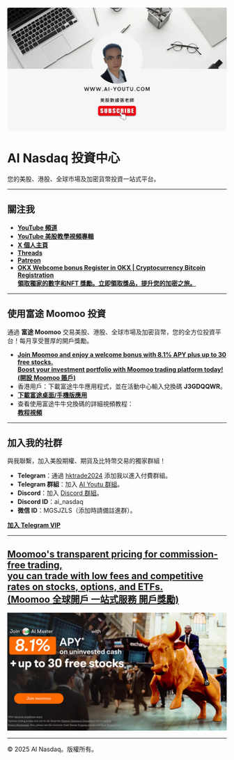 [![Moomoo Promo](banner.png)](https://youtube.com/@ai_nasdaq)
# AI Nasdaq 投資中心

您的美股、港股、全球市場及加密貨幣投資一站式平台。

---

## 關注我

- **[YouTube 頻道](https://youtube.com/@ai_nasdaq)**
- **[YouTube 美股教學視頻專輯](https://www.youtube.com/watch?v=joI6c7cCx_k&list=PL-YrR5UR53BykxWEIURLDvIEERT0upI4-)**
- **[X 個人主頁](https://x.com/hktrade2022)**
- **[Threads](https://threads.net/@ai_nasdaq)**
- **[Patreon](https://patreon.com/hktrade2022)**
- **[OKX Webcome bonus Register in OKX | Cryptocurrency Bitcoin Registration <br>領取獨家的數字和NFT 獎勵。立即領取獎品，提升您的加密之旅。](https://www.ouxyi.link/ul/6CngT5?channelId=96111722)**

---

## 使用富途 Moomoo 投資

通過 **富途 Moomoo** 交易美股、港股、全球市場及加密貨幣，您的全方位投資平台！每月享受豐厚的開戶獎勵。

- **[Join Moomoo and enjoy a welcome bonus with 8.1% APY plus up to 30 free stocks. <br> Boost your investment portfolio with Moomoo trading platform today! (開設 Moomoo 賬戶) ](https://j.moomoo.com/00yLZM)**
- 香港用戶：下載富途牛牛應用程式，並在活動中心輸入兌換碼 **J3GDQQWR**。
- **[下載富途桌面/手機版應用](https://www.futunn.com/en)**
- 查看使用富途牛牛兌換碼的詳細視頻教程：\
  **[教程視頻](J3GDQQWR.mp4)**

---

## 加入我的社群

與我聯繫，加入美股期權、期貨及比特幣交易的獨家群組！

- **Telegram**：通過 [hktrade2024](https://t.me/hktrade2024) 添加我以進入付費群組。
- **Telegram 群組**：加入 [AI Youtu 群組](https://t.me/ai_youtu)。
- **Discord**：加入 [Discord 群組](https://discord.gg/eRmz5GjCHy)。
- **Discord ID**：ai_nasdaq
- **微信 ID**：MGSJZLS（添加時請備註進群）。

**[加入 Telegram VIP ](https://t.me/hktrade2024)**

---

## [Moomoo's transparent pricing for commission-free trading, <br>you can trade with low fees and competitive rates on stocks, options, and ETFs.<br> (Moomoo 全球開戶 一站式服務 開戶獎勵)](https://j.moomoo.com/00yLZM)
 [![Moomoo Promo](tg1.jpg)](http://j.moomoo.com/00yLZM) 

---

© 2025 AI Nasdaq。版權所有。
